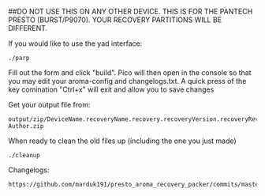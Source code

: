 ##DO NOT USE THIS ON ANY OTHER DEVICE.
THIS IS FOR THE PANTECH PRESTO (BURST/P9070).
YOUR RECOVERY PARTITIONS WILL BE DIFFERENT.

If you would like to use the yad interface:

````
./parp
````
Fill out the form and click "build".
Pico will then open in the console so that you may edit your aroma-config and changelogs.txt. A quick press of the key comination "Ctrl+x" will exit and allow you to save changes



Get your output file from:

````
output/zip/DeviceName.recoveryName.recovery.recoveryVersion.recoveryRevision.Date-Author.zip
````

When ready to clean the old files up (including the one you just made)

````
./cleanup
````



Changelogs:
````
https://github.com/marduk191/presto_aroma_recovery_packer/commits/master
````